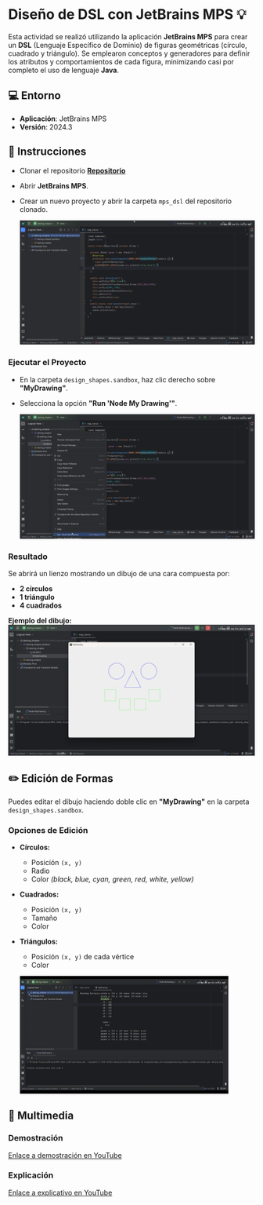 # Diseño de DSL con JetBrains MPS 💡

Esta actividad se realizó utilizando la aplicación **JetBrains MPS** para crear un **DSL** (Lenguaje Específico de Dominio) de figuras geométricas (círculo, cuadrado y triángulo). Se emplearon conceptos y generadores para definir los atributos y comportamientos de cada figura, minimizando casi por completo el uso de lenguaje **Java**.

## 💻 Entorno

- **Aplicación**: JetBrains MPS
- **Versión**: 2024.3

## 📜 Instrucciones

- Clonar el repositorio [**Repositorio**](https://github.com/JosueSay/LenguageDesign)  
- Abrir **JetBrains MPS**.  
- Crear un nuevo proyecto y abrir la carpeta `mps_dsl` del repositorio clonado.  

  ![Proyecto Abierto](./images/proyecto_abierto.png)  

### Ejecutar el Proyecto  

- En la carpeta `design_shapes.sandbox`, haz clic derecho sobre **"MyDrawing"**.  
- Selecciona la opción **"Run 'Node My Drawing'"**.  

  ![Ejecutar Proyecto](./images/ejecutar_proyecto.png)  

### Resultado

Se abrirá un lienzo mostrando un dibujo de una cara compuesta por:

- **2 círculos**  
- **1 triángulo**  
- **4 cuadrados**  

**Ejemplo del dibujo:**  
![Ejecución Proyecto](./images/ejecucion_proyecto.png)  

## ✏️ Edición de Formas

Puedes editar el dibujo haciendo doble clic en **"MyDrawing"** en la carpeta `design_shapes.sandbox`.  

### Opciones de Edición

- **Círculos:**  
  - Posición `(x, y)`  
  - Radio  
  - Color *(black, blue, cyan, green, red, white, yellow)*  
- **Cuadrados:**  
  - Posición `(x, y)`  
  - Tamaño  
  - Color  
- **Triángulos:**  
  - Posición `(x, y)` de cada vértice  
  - Color  

  ![Edición de Colores](./images/demostracion.gif)

## 🎥 Multimedia

### Demostración

[Enlace a demostración en YouTube](https://youtu.be/uvFARz-BhMM)

### Explicación

[Enlace a explicativo en YouTube](https://youtu.be/g3ZbE7eq4qw)

